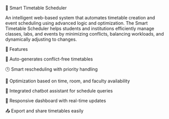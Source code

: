 🧠 Smart Timetable Scheduler

An intelligent web-based system that automates timetable creation and event scheduling using advanced logic and optimization. The Smart Timetable Scheduler helps students and institutions efficiently manage classes, labs, and events by minimizing conflicts, balancing workloads, and dynamically adjusting to changes.

🚀 Features

📅 Auto-generates conflict-free timetables

🕒 Smart rescheduling with priority handling

🧮 Optimization based on time, room, and faculty availability

💬 Integrated chatbot assistant for schedule queries

📱 Responsive dashboard with real-time updates

📤 Export and share timetables easily
